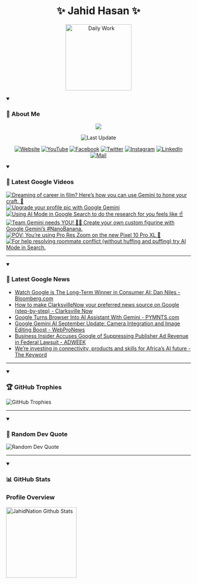 <h1 align="center">✨ Jahid Hasan ✨</h1>
<p align="center">
  <img alt="Daily Work" height="180px" src="https://i.imgur.com/uhZdH9C.gif" />
</p>
<details open>
 <summary><h3>🌟 About Me</h3></summary>
<p align="center">
  <img src="https://readme-typing-svg.demolab.com/?lines=Even+if+I+fail,;I+have+to+finish,;What+I+started.;&font=Fira%20Code&center=true&width=500&height=50&color=00FF7F&vCenter=true&pause=1000&size=24" />
</p>

<p align="center">
  <img alt="Last Update" title="Last Update" src="https://img.shields.io/github/last-commit/jahidnation/jahidnation?logo=github&label=LAST+UPDATE&color=blueviolet&style=flat-square"/>
</p>

<p align="center">
  <a href="https://jahid.eu.org">
    <img alt="Website" title="Website" src="https://img.shields.io/badge/Website-000000?logo=Google-Chrome&logoColor=white&style=for-the-badge"/></a>
  <a href="https://youtube.com/@jahidnation">
    <img alt="YouTube" title="YouTube Channel" src="https://img.shields.io/badge/YouTube-FF0000?logo=YouTube&logoColor=white&style=for-the-badge"/></a>
  <a href="https://facebook.com/jahidnation">
    <img alt="Facebook" title="Facebook Page" src="https://img.shields.io/badge/Facebook-4267B2?logo=Facebook&logoColor=white&style=for-the-badge"/></a>
  <a href="https://twitter.com/jahidnation">
    <img alt="Twitter" title="Twitter Profile" src="https://img.shields.io/badge/X-000000?logo=x&logoColor=white&style=for-the-badge"/></a>
  <a href="https://instagram.com/jahidnation">
    <img alt="Instagram" title="Instagram Profile" src="https://img.shields.io/badge/Instagram-E4405F?logo=Instagram&logoColor=white&style=for-the-badge"/></a>
  <a href="https://linkedin.com/in/jahidnation">
    <img alt="LinkedIn" title="LinkedIn Profile" src="https://img.shields.io/badge/LinkedIn-0A66C2?logo=LinkedIn&logoColor=white&style=for-the-badge"/></a>
  <a href="https://mail.google.com/?hl=en&tf=cm&fs=1&to=mail@jahid.eu.org">
    <img alt="Mail" title="Mail Me" src="https://img.shields.io/badge/Email-D14836?logo=Gmail&logoColor=white&style=for-the-badge"/></a>
</p>

</details>

<details open>
 <summary><h3>🎥 Latest Google Videos</h3></summary>

<!-- BEGIN VID -->
<a href="https://www.youtube.com/shorts/ku372-7YtS4">
  <picture>
    <source media="(prefers-color-scheme: dark)" srcset="https://ytcards.demolab.com/?id=ku372-7YtS4&title=Dreaming+of+career+in+film%3F+Here%E2%80%99s+how+you+can+use+Gemini+to+hone+your+craft.+%F0%9F%8E%A5&lang=en&timestamp=1758231448&background_color=%230d1117&title_color=%23ffffff&stats_color=%23dedede&max_title_lines=1&width=250&border_radius=5&duration=17">
    <img src="https://ytcards.demolab.com/?id=ku372-7YtS4&title=Dreaming+of+career+in+film%3F+Here%E2%80%99s+how+you+can+use+Gemini+to+hone+your+craft.+%F0%9F%8E%A5&lang=en&timestamp=1758231448&background_color=%23ffffff&title_color=%2324292f&stats_color=%2357606a&max_title_lines=1&width=250&border_radius=5&duration=17" alt="Dreaming of career in film? Here’s how you can use Gemini to hone your craft. 🎥" title="Dreaming of career in film? Here’s how you can use Gemini to hone your craft. 🎥">
  </picture>
</a>
<a href="https://www.youtube.com/watch?v=_rf7Mc2r0M0">
  <picture>
    <source media="(prefers-color-scheme: dark)" srcset="https://ytcards.demolab.com/?id=_rf7Mc2r0M0&title=Upgrade+your+profile+pic+with+Google+Gemini&lang=en&timestamp=1758220820&background_color=%230d1117&title_color=%23ffffff&stats_color=%23dedede&max_title_lines=1&width=250&border_radius=5&duration=13">
    <img src="https://ytcards.demolab.com/?id=_rf7Mc2r0M0&title=Upgrade+your+profile+pic+with+Google+Gemini&lang=en&timestamp=1758220820&background_color=%23ffffff&title_color=%2324292f&stats_color=%2357606a&max_title_lines=1&width=250&border_radius=5&duration=13" alt="Upgrade your profile pic with Google Gemini" title="Upgrade your profile pic with Google Gemini">
  </picture>
</a>
<a href="https://www.youtube.com/shorts/6eQ7lU6zRfA">
  <picture>
    <source media="(prefers-color-scheme: dark)" srcset="https://ytcards.demolab.com/?id=6eQ7lU6zRfA&title=Using+AI+Mode+in+Google+Search+to+do+the+research+for+you+feels+like+%E2%98%9D%EF%B8%8F&lang=en&timestamp=1758220801&background_color=%230d1117&title_color=%23ffffff&stats_color=%23dedede&max_title_lines=1&width=250&border_radius=5&duration=15">
    <img src="https://ytcards.demolab.com/?id=6eQ7lU6zRfA&title=Using+AI+Mode+in+Google+Search+to+do+the+research+for+you+feels+like+%E2%98%9D%EF%B8%8F&lang=en&timestamp=1758220801&background_color=%23ffffff&title_color=%2324292f&stats_color=%2357606a&max_title_lines=1&width=250&border_radius=5&duration=15" alt="Using AI Mode in Google Search to do the research for you feels like ☝️" title="Using AI Mode in Google Search to do the research for you feels like ☝️">
  </picture>
</a>
<a href="https://www.youtube.com/shorts/dmoqC0qny5I">
  <picture>
    <source media="(prefers-color-scheme: dark)" srcset="https://ytcards.demolab.com/?id=dmoqC0qny5I&title=Team+Gemini+needs+YOU%21+%F0%9F%93%A3%F0%9F%8F%80+Create+your+own+custom+figurine+with+Google+Gemini%E2%80%99s++%23NanoBanana.&lang=en&timestamp=1758145496&background_color=%230d1117&title_color=%23ffffff&stats_color=%23dedede&max_title_lines=1&width=250&border_radius=5&duration=24">
    <img src="https://ytcards.demolab.com/?id=dmoqC0qny5I&title=Team+Gemini+needs+YOU%21+%F0%9F%93%A3%F0%9F%8F%80+Create+your+own+custom+figurine+with+Google+Gemini%E2%80%99s++%23NanoBanana.&lang=en&timestamp=1758145496&background_color=%23ffffff&title_color=%2324292f&stats_color=%2357606a&max_title_lines=1&width=250&border_radius=5&duration=24" alt="Team Gemini needs YOU! 📣🏀 Create your own custom figurine with Google Gemini’s  #NanoBanana." title="Team Gemini needs YOU! 📣🏀 Create your own custom figurine with Google Gemini’s  #NanoBanana.">
  </picture>
</a>
<a href="https://www.youtube.com/shorts/lb1yZ4ifS3I">
  <picture>
    <source media="(prefers-color-scheme: dark)" srcset="https://ytcards.demolab.com/?id=lb1yZ4ifS3I&title=POV%3A+You%E2%80%99re+using+Pro+Res+Zoom+on+the+new+Pixel+10+Pro+XL++%F0%9F%93%B8&lang=en&timestamp=1758131003&background_color=%230d1117&title_color=%23ffffff&stats_color=%23dedede&max_title_lines=1&width=250&border_radius=5&duration=15">
    <img src="https://ytcards.demolab.com/?id=lb1yZ4ifS3I&title=POV%3A+You%E2%80%99re+using+Pro+Res+Zoom+on+the+new+Pixel+10+Pro+XL++%F0%9F%93%B8&lang=en&timestamp=1758131003&background_color=%23ffffff&title_color=%2324292f&stats_color=%2357606a&max_title_lines=1&width=250&border_radius=5&duration=15" alt="POV: You’re using Pro Res Zoom on the new Pixel 10 Pro XL  📸" title="POV: You’re using Pro Res Zoom on the new Pixel 10 Pro XL  📸">
  </picture>
</a>
<a href="https://www.youtube.com/shorts/SkHXOFgRFfU">
  <picture>
    <source media="(prefers-color-scheme: dark)" srcset="https://ytcards.demolab.com/?id=SkHXOFgRFfU&title=For+help+resolving+roommate+conflict+%28without+huffing+and+puffing%29+try+AI+Mode+in+Search.&lang=en&timestamp=1758051043&background_color=%230d1117&title_color=%23ffffff&stats_color=%23dedede&max_title_lines=1&width=250&border_radius=5&duration=33">
    <img src="https://ytcards.demolab.com/?id=SkHXOFgRFfU&title=For+help+resolving+roommate+conflict+%28without+huffing+and+puffing%29+try+AI+Mode+in+Search.&lang=en&timestamp=1758051043&background_color=%23ffffff&title_color=%2324292f&stats_color=%2357606a&max_title_lines=1&width=250&border_radius=5&duration=33" alt="For help resolving roommate conflict (without huffing and puffing) try AI Mode in Search." title="For help resolving roommate conflict (without huffing and puffing) try AI Mode in Search.">
  </picture>
</a>
<!-- END VID -->

---

</details>

<details open>
 <summary><h3>📝 Latest Google News</h3></summary>

<!-- BLOG-POST-LIST:START -->
- [Watch Google is The Long-Term Winner in Consumer AI: Dan Niles - Bloomberg.com](https://news.google.com/rss/articles/CBMirwFBVV95cUxPSC03STQzMjYxdzJjY2wyMDY0RlRoaV9NeTJLM3I1cmxNRVNhc0lTbDFWamNMOVFsSHpfZDYyZGJwWkJPenVkYURLcE9DMksyZkl1SEpjZzU2X2RYWi01RVVKeUpqMWRQdW5PZkZaUDFPbjQ5Z3hYaFlid3BjZGdIWnltc1MteFFPbl8yTGtSdy1nRWowRV9jYmEtNkc4UWdTb0VOcUtLTzJpY0dUb2Jr?oc=5)
- [How to make ClarksvilleNow your preferred news source on Google &lpar;step-by-step&rpar; - Clarksville Now](https://news.google.com/rss/articles/CBMirwFBVV95cUxQMGlYSW1TazlyTnZCUHh1WVpUcGVoX1pFM2ZHNGQ5S3dyZ0Z3cFR1STRUV0FESDJsR1daajh4eldObHR3TUhXUFBTdVk1WXhUTnh2N1BKQ0wtcGZCWTRTdVlBd0hnMU1CRWNhOHl2Y2N4NHJEaVR4bnVORjVaaFNHT2kzQnprdjc3ZzFrdFFKOTdGR20yZ0Nha01fUk5HdHpPSDRYQmN1RENwazYwVEVV?oc=5)
- [Google Turns Browser Into AI Assistant With Gemini - PYMNTS.com](https://news.google.com/rss/articles/CBMirAFBVV95cUxOcHBjVW1KVTZDYjIteXkxMU5oelY3VXhsa2kzQ2hpSVdwcU51NksxQmtXTEtuY2Z3NDh3RU9xc1NoRVdHdzdGMjlCdG1nV1VQdFE5cVItem52Nko2SG5Iay05WXVaYV9YSzgwai1UcWlmcjE0N3lObWtpV3FxSHpqTmVhRUE0UmRoUkFHaUl4SkxIRm1VWmtfLUxDT3VyVE5KdktSRk43QmRVemF5?oc=5)
- [Google Gemini AI September Update: Camera Integration and Image Editing Boost - WebProNews](https://news.google.com/rss/articles/CBMipwFBVV95cUxNRVgwZVVFT3poaGNNdy1ncHcyZ0xWbk45SDVCMk1rcmZ6VUxGcTB6Z0dwdlhmcUxOUjgxLUZmck84S1BHdXJJZ3oyaHdTSklYbmtNeFhER19IQTlfd3ZmeWlCUmh1dm95WkZ3cVBlUFhlMkVwVmZHcnluQlFxYU95SWR1SDdrOFdfcFpRX01HNmVMNk44TW5TZzE1MHplZ19JM1QwTjhuYw?oc=5)
- [Business Insider Accuses Google of Suppressing Publisher Ad Revenue in Federal Lawsuit - ADWEEK](https://news.google.com/rss/articles/CBMitwFBVV95cUxNVGNBMDgzQW9QM3lUb3pSd2k1MkpYcVJxWWJZMVc4VWZKZXRuc2prVUFWRVVULWJkcWdDY2E2cWRfZW4yakhqNGhlcFFGaFZ1eDBUX0w2UkREMzE5cTNaVUdwZnpLY3BJMEtqTzV4TGhPRDZDTHJUUWd6SlI3Ti1OdWxTZVk1UmpiRVlGcG43RzJsOTd2ZXczbzZ6MUNnQ3Bzd2Y4M2lwX0JYUXdZZExlODhyYVZNMUk?oc=5)
- [We’re investing in connectivity, products and skills for Africa’s AI future - The Keyword](https://news.google.com/rss/articles/CBMieEFVX3lxTFBUN1h5WTB4VnlOVzJGbGQ2V2ZLSE1oUmRYa1ZlbzZkbUlIWjRhd1YwUC1IR3V6N0tsMGJZdXRGTTFPUHJWd1MzWWFicVFSQWNvaUtJd05taUdJUkM1UzhLSzlrOTMxZi1rZHd5OW10emVIcmVnQ3FqQg?oc=5)
<!-- BLOG-POST-LIST:END -->

---

</details>

<details open>
 <summary><h3>🏆 GitHub Trophies</h3></summary>

<img alt="GitHub Trophies" title="GitHub Trophies" src="https://github-profile-trophy.vercel.app/?username=jahidnation&column=8&theme=gruvbox&no-frame=true"/>

---

</details>

<details open>
 <summary><h3>💬 Random Dev Quote</h3></summary>

<img alt="Random Dev Quote" title="Random Dev Quote" src="https://quotes-github-readme.vercel.app/api?type=horizontal&theme=radical"/>

---

</details>

<details open> 
  <summary><h3>📊 GitHub Stats</h3></summary>

  <h3>Profile Overview</h3>
  <p>
  <img alt="JahidNation Github Stats" src="https://denvercoder1-github-readme-stats.vercel.app/api/?username=jahidnation&show_icons=true&include_all_commits=true&count_private=true&theme=react&hide_border=true&bg_color=1F222E&title_color=F85D7F&icon_color=F8D866" height="192px"/>
  </p>


